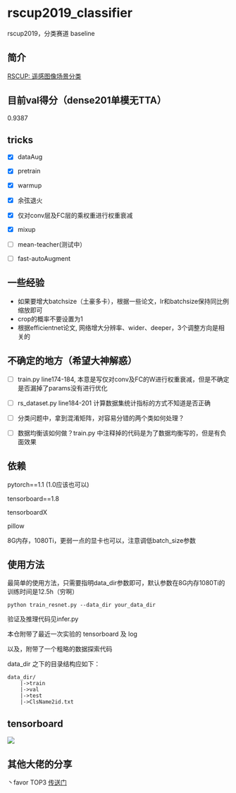 # rscup2019_classifier
rscup2019，分类赛道 baseline

## 简介
[RSCUP: 遥感图像场景分类](http://rscup.bjxintong.com.cn/#/theme/1)

## 目前val得分（dense201单模无TTA）
0.9387

## tricks
- [x] dataAug
- [x] pretrain
- [x] warmup
- [x] 余弦退火
- [x] 仅对conv层及FC层的乘权重进行权重衰减
- [x] mixup
- [ ] mean-teacher(测试中）
- [ ] fast-autoAugment


## 一些经验
- 如果要增大batchsize（土豪多卡），根据一些论文，lr和batchsize保持同比例缩放即可    
- crop的概率不要设置为1   
- 根据efficientnet论文, 网络增大分辨率、wider、deeper，3个调整方向是相关的    


## 不确定的地方（希望大神解惑）
- [ ] train.py  line174-184, 本意是写仅对conv及FC的W进行权重衰减，但是不确定是否漏掉了params没有进行优化
- [ ] rs_dataset.py line184-201 计算数据集统计指标的方式不知道是否正确
- [ ] 分类问题中，拿到混淆矩阵，对容易分错的两个类如何处理？
- [ ] 数据均衡该如何做？train.py 中注释掉的代码是为了数据均衡写的，但是有负面效果


## 依赖
pytorch==1.1 (1.0应该也可以)

tensorboard==1.8

tensorboardX 

pillow

8G内存，1080Ti，更弱一点的显卡也可以，注意调低batch_size参数


## 使用方法
最简单的使用方法，只需要指明data_dir参数即可，默认参数在8G内存1080Ti的训练时间是12.5h（穷啊）   
```
python train_resnet.py --data_dir your_data_dir
```
验证及推理代码见infer.py     

本仓附带了最近一次实验的 tensorboard 及 log    

以及，附带了一个粗略的数据探索代码   

data_dir 之下的目录结构应如下：
```
data_dir/
    |->train
    |->val
    |->test
    |->ClsName2id.txt
```

## tensorboard
![](https://github.com/Parker-Lyu/rscup2019_classifier/blob/master/train.png)

## 其他大佬的分享
丶favor  TOP3  [传送门](https://zhuanlan.zhihu.com/p/80704400)
